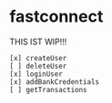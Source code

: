 # fastconnect

THIS IST WIP!!!

```
[x] createUser
[ ] deleteUser
[x] loginUser
[x] addBankCredentials
[ ] getTransactions
```